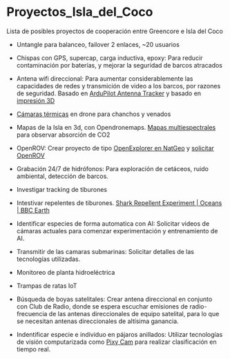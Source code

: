 # Proyectos_Isla_del_Coco
Lista de posibles proyectos de cooperación entre Greencore e Isla del Coco

- Untangle para balanceo, failover 2 enlaces, ~20 usuarios

- Chispas con GPS, supercap, carga inductiva, epoxy: Para reducir contaminación por baterías, y mejorar la seguridad de barcos atracados

- Antena wifi direccional: Para aumentar considerablemente las capacidades de redes y transmición de video a los barcos, por razones de seguridad. Basado en [ArduPilot Antenna Tracker](http://ardupilot.org/copter/docs/common-antenna-tracking.html) y basado en [impresión 3D](https://www.thingiverse.com/thing:1038005)

- [Cámaras térmicas](https://www.amazon.com/FLIR-0100-01-00S-Sensor-Thermal-Camera/dp/B01MU9RLXO/) en drone para chanchos y venados

- Mapas de la Isla en 3d, con Opendronemaps. [Mapas multiespectrales](https://www.mapir.camera/pages/survey3-cameras) para observar absorción de CO2

- OpenROV: Crear proyecto de tipo [OpenExplorer en NatGeo](https://www.nationalgeographicpartners.com/press/2018/10/see-initiative-drones-explore-ocean/) y [solicitar OpenROV](https://airtable.com/shrnBKrgMrNZp9I89)

- Grabación 24/7 de hidrófonos: Para exploración de cetáceos, ruido ambiental, detección de barcos.

- Investigar tracking de tiburones

- Intestivar repelentes de tiburones.
  [Shark Repellent Experiment | Oceans | BBC Earth](https://www.youtube.com/watch?v=s70mJ9DyC6s)

- Identificar especies de forma automatica con AI: Solicitar videos de cámaras actuales para comenzar experimentación y entrenamiento de AI.

- Transmitir de las camaras submarinas: Solicitar detalles de las tecnologías utilizadas.

- Monitoreo de planta hidroeléctrica

- Trampas de ratas IoT

- Búsqueda de boyas satelitales: Crear antena direccional en conjunto con Club de Radio, donde se espera escuchar emisiones de radio-frecuencia de las antenas direccionales de equipo satelital, para lo que se necesitan antenas direccionales de altísima ganancia.

- Indentificar especie e individuo en pájaros anillados: Utilizar tecnologías de visión computarizada como [Pixy Cam](https://www.youtube.com/watch?v=J8sl3nMlYxM&t=4m) para realizar clasificación en tiempo real.
